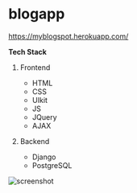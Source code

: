# blogapp

https://myblogspot.herokuapp.com/

__Tech Stack__

1. Frontend
    - HTML
    - CSS
    - UIkit
    - JS
    - JQuery
    - AJAX
    
2. Backend
    - Django
    - PostgreSQL
    
![screenshot](/blogapp)
